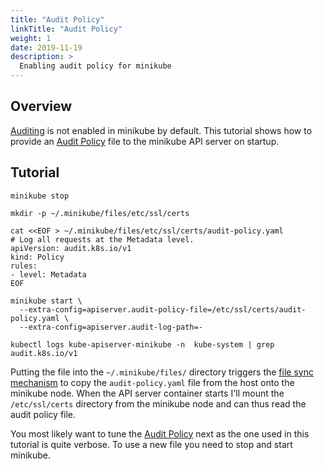 ```yaml
---
title: "Audit Policy"
linkTitle: "Audit Policy"
weight: 1
date: 2019-11-19
description: >
  Enabling audit policy for minikube
---
```


## Overview

[Auditing](https://kubernetes.io/docs/tasks/debug-application-cluster/audit/) is not enabled in minikube by default.
This tutorial shows how to provide an [Audit Policy](https://kubernetes.io/docs/tasks/debug-application-cluster/audit/#audit-policy) file
to the minikube API server on startup.

## Tutorial

```shell
minikube stop

mkdir -p ~/.minikube/files/etc/ssl/certs

cat <<EOF > ~/.minikube/files/etc/ssl/certs/audit-policy.yaml
# Log all requests at the Metadata level.
apiVersion: audit.k8s.io/v1
kind: Policy
rules:
- level: Metadata
EOF

minikube start \
  --extra-config=apiserver.audit-policy-file=/etc/ssl/certs/audit-policy.yaml \
  --extra-config=apiserver.audit-log-path=-

kubectl logs kube-apiserver-minikube -n  kube-system | grep audit.k8s.io/v1
```

Putting the file into the `~/.minikube/files/` directory triggers the [file sync mechanism](https://minikube.sigs.k8s.io/docs/tasks/sync/) to copy the `audit-policy.yaml` file
from the host onto the minikube node. When the API server container starts I'll mount the `/etc/ssl/certs` directory from the minikube node and can thus read the audit policy file. 

You most likely want to tune the [Audit Policy](https://kubernetes.io/docs/tasks/debug-application-cluster/audit/#audit-policy) next as the one used in this tutorial is quite verbose.
To use a new file you need to stop and start minikube.
